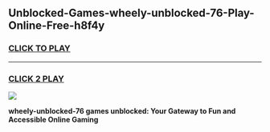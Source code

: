 
## Unblocked-Games-wheely-unblocked-76-Play-Online-Free-h8f4y
<h3>
<a href="https://premium76.site?title=wheely-unblocked-76&ref=26A">CLICK TO PLAY</a></h3>
<hr>

<h3>
<a href="https://premium76.site?title=wheely-unblocked-76&ref=26A">CLICK 2 PLAY</a>
  
</h3>

<a href="https://premium76.site?title=wheely-unblocked-76&ref=26A"><img src="https://clearcache.store/games.png"></a>


**wheely-unblocked-76 games unblocked: Your Gateway to Fun and Accessible Online Gaming**
